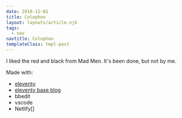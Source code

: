 ```yaml
---
date: 2018-12-01
title: Colophon
layout: layouts/article.njk
tags:
  - nav
navtitle: Colophon
templateClass: tmpl-post
---
```


I liked the red and black from Mad Men. It's been done,
but not by me.

Made with:

- [eleventy][Eleventy]
- [eleventy base blog][]
- bbedit
- vscode
- Netlify[]

[Eleventy]: https://www.11ty.io/
[eleventy base blog]: https://github.com/11ty/eleventy-base-blog
[Netlify]: https://netlify.com
